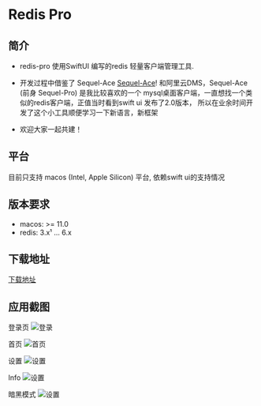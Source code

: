 #  Redis Pro

## 简介
* redis-pro 使用SwiftUI 编写的redis 轻量客户端管理工具.
* 开发过程中借鉴了 Sequel-Ace [Sequel-Ace](https://github.com/Sequel-Ace/Sequel-Ace)! 和阿里云DMS，Sequel-Ace (前身 Sequel-Pro) 是我比较喜欢的一个 mysql桌面客户端，一直想找一个类似的redis客户端，正值当时看到swift ui 发布了2.0版本， 所以在业余时间开发了这个小工具顺便学习一下新语言，新框架
    
* 欢迎大家一起共建！

## 平台
目前只支持 macos (Intel, Apple Silicon) 平台, 依赖swift ui的支持情况
    

## 版本要求
* macos:  >= 11.0
* redis: 3.x¹ ... 6.x

## 下载地址
[下载地址](https://github.com/cmushroom/redis-pro/releases)


## 应用截图
登录页
![登录](https://raw.githubusercontent.com/cmushroom/redis-pro/resource/login.png)

首页
![首页](https://raw.githubusercontent.com/cmushroom/redis-pro/resource/index.png)

设置
![设置](https://raw.githubusercontent.com/cmushroom/redis-pro/resource/settings.png)

Info
![设置](https://raw.githubusercontent.com/cmushroom/redis-pro/resource/info.png)

暗黑模式
![设置](https://raw.githubusercontent.com/cmushroom/redis-pro/resource/dark.png)
